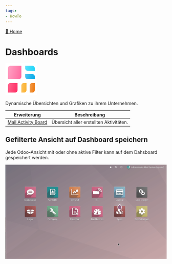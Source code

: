 ```yaml
---
tags:
- HowTo
---
```

[🔗 Home](/)
# Dashboards
![icons_odoo_board](assets/icons_odoo_board.png)

Dynamische Übersichten und Grafiken zu ihrem Unternehmen.

| Erweiterung                                   | Beschreibung                            |
| --------------------------------------------- | --------------------------------------- |
| [Mail Activity Board](Mail%20Activity%20Board.md) | Übersicht aller erstellten Aktivitäten. |

## Gefilterte Ansicht auf Dashboard speichern

Jede Odoo-Ansicht mit oder ohne aktive Filter kann auf dem Dahsboard gespeichert werden.

![Dashboards Beispiel Speichern](assets/Dashboards%20Beispiel%20Speichern.gif)